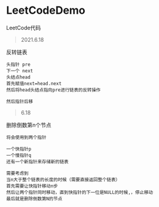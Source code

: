 # LeetCodeDemo
LeetCode代码

> 2021.6.18

反转链表
```
头指针 pre
下一个 next
头结点head
首先赋值next=head.next
然后将head头结点指向pre进行链表的反转操作

然后指针后移
```

> 6.18

删除倒数第n个节点
```
将会使用到两个指针

一个快指针p
一个慢指针q
还有一个新指针来存储新的链表

需要考虑到
当n大于整个链表的长度的时候（需要直接返回整个链表）
首先需要让快指针移动n步
然后让两个指针同时移动，直到快指针的下一位是NULL的时候,，停止移动
最后就是删除倒数第N的节点

```

